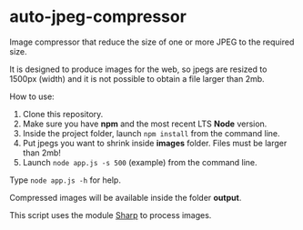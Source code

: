 # auto-jpeg-compressor
Image compressor that reduce the size of one or more JPEG to the required size.

It is designed to produce images for the web, so jpegs are resized to 1500px (width) and it is not possible to obtain a file larger than 2mb.

How to use:

1. Clone this repository. 
2. Make sure you have **npm** and the most recent LTS **Node** version.
3. Inside the project folder, launch `npm install` from the command line.
4. Put jpegs you want to shrink inside **images** folder. Files must be larger than 2mb!
5. Launch `node app.js -s 500` (example) from the command line.

Type `node app.js -h` for help.

Compressed images will be available inside the folder **output**.

This script uses the module [Sharp](https://www.npmjs.com/package/sharp) to process images.

